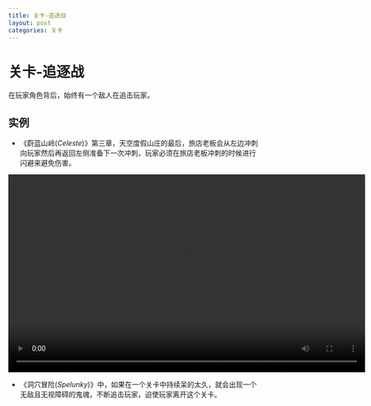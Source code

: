 ```yaml
---
title: 关卡-追逐战
layout: post
categories: 关卡
---
```


# 关卡-追逐战
在玩家角色背后，始终有一个敌人在追击玩家。

## 实例

- 《蔚蓝山岭(*Celeste*)》第三章，天空度假山庄的最后，旅店老板会从左边冲刺向玩家然后再返回左侧准备下一次冲刺，玩家必须在旅店老板冲刺的时候进行闪避来避免伤害。

<video width="720" height="400" controls>
    <source src="{{ site.url }}/videos/追逐战-蔚蓝山岭.mp4" type="video/mp4">
</video>

- 《洞穴冒险(*Spelunky*)》中，如果在一个关卡中持续呆的太久，就会出现一个无敌且无视障碍的鬼魂，不断追击玩家，迫使玩家离开这个关卡。